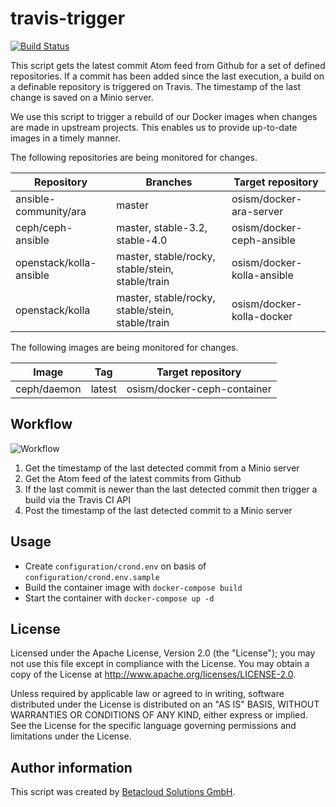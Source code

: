 # travis-trigger

[![Build Status](https://travis-ci.org/osism/travis-trigger.svg?branch=master)](https://travis-ci.org/osism/travis-trigger)

This script gets the latest commit Atom feed from Github for a set of defined repositories.
If a commit has been added since the last execution, a build on a definable repository is
triggered on Travis. The timestamp of the last change is saved on a Minio server.

We use this script to trigger a rebuild of our Docker images when changes are made in
upstream projects. This enables us to provide up-to-date images in a timely manner.

The following repositories are being monitored for changes.

| Repository              | Branches                                          | Target repository          |
|-------------------------|---------------------------------------------------|----------------------------|
| ansible-community/ara   | master                                            | osism/docker-ara-server    |
| ceph/ceph-ansible       | master, stable-3.2, stable-4.0                    | osism/docker-ceph-ansible  |
| openstack/kolla-ansible | master, stable/rocky, stable/stein, stable/train  | osism/docker-kolla-ansible |
| openstack/kolla         | master, stable/rocky, stable/stein, stable/train  | osism/docker-kolla-docker  |

The following images are being monitored for changes.

| Image              | Tag                                          | Target repository             |
|--------------------|----------------------------------------------|-------------------------------|
| ceph/daemon        | latest                                       | osism/docker-ceph-container   |

Workflow
--------

![Workflow](https://raw.githubusercontent.com/osism/travis-trigger/master/images/workflow.png)

1. Get the timestamp of the last detected commit from a Minio server
2. Get the Atom feed of the latest commits from Github
3. If the last commit is newer than the last detected commit then trigger a build via the
   Travis CI API
4. Post the timestamp of the last detected commit to a Minio server

Usage
-----

* Create `configuration/crond.env` on basis of `configuration/crond.env.sample`
* Build the container image with `docker-compose build`
* Start the container with `docker-compose up -d`

License
-------

Licensed under the Apache License, Version 2.0 (the "License");
you may not use this file except in compliance with the License.
You may obtain a copy of the License at http://www.apache.org/licenses/LICENSE-2.0.

Unless required by applicable law or agreed to in writing, software
distributed under the License is distributed on an "AS IS" BASIS,
WITHOUT WARRANTIES OR CONDITIONS OF ANY KIND, either express or implied.
See the License for the specific language governing permissions and
limitations under the License.

Author information
------------------

This script was created by [Betacloud Solutions GmbH](https://betacloud-solutions.de).
